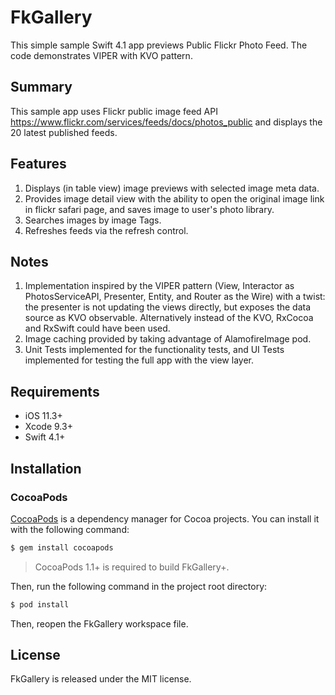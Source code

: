 # FkGallery
This simple sample Swift 4.1 app previews Public Flickr Photo Feed. The code demonstrates VIPER with KVO pattern. 

## Summary
This sample app uses Flickr public image feed API https://www.flickr.com/services/feeds/docs/photos_public and displays the 20 latest published feeds.

## Features
1. Displays (in table view) image previews with selected image meta data.
2. Provides image detail view with the ability to open the original image link in flickr safari page, and saves image to user's photo library.
3. Searches images by image Tags.
4. Refreshes feeds via the refresh control.

## Notes
1. Implementation inspired by the VIPER pattern (View, Interactor as PhotosServiceAPI, Presenter, Entity, and Router as the Wire) with a twist: the presenter is not updating the views directly, but exposes the data source as KVO observable. 
Alternatively instead of  the KVO, RxCocoa and RxSwift could have been used. 
2. Image caching provided by taking advantage of AlamofireImage pod.
3. Unit Tests implemented for the functionality tests, and UI Tests implemented for testing the full app with the view layer.

## Requirements

- iOS 11.3+ 
- Xcode 9.3+
- Swift 4.1+

## Installation

### CocoaPods

[CocoaPods](http://cocoapods.org) is a dependency manager for Cocoa projects. You can install it with the following command:

```bash
$ gem install cocoapods
```

> CocoaPods 1.1+ is required to build FkGallery+.

Then, run the following command in the project root directory:

```bash
$ pod install
```

Then, reopen the FkGallery workspace file. 

## License

FkGallery is released under the MIT license.
